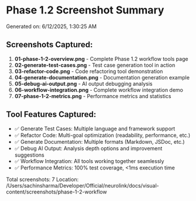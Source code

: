 # Phase 1.2 Screenshot Summary

Generated on: 6/12/2025, 1:30:25 AM

## Screenshots Captured:

1. **01-phase-1-2-overview.png** - Complete Phase 1.2 workflow tools page
2. **02-generate-test-cases.png** - Test case generation tool in action
3. **03-refactor-code.png** - Code refactoring tool demonstration
4. **04-generate-documentation.png** - Documentation generation example
5. **05-debug-ai-output.png** - AI output debugging analysis
6. **06-workflow-integration.png** - Complete workflow integration demo
7. **07-phase-1-2-metrics.png** - Performance metrics and statistics

## Tool Features Captured:

- ✅ Generate Test Cases: Multiple language and framework support
- ✅ Refactor Code: Multi-goal optimization (readability, performance, etc.)
- ✅ Generate Documentation: Multiple formats (Markdown, JSDoc, etc.)
- ✅ Debug AI Output: Analysis depth options and improvement suggestions
- ✅ Workflow Integration: All tools working together seamlessly
- ✅ Performance Metrics: 100% test coverage, <1ms execution time

Total screenshots: 7
Location: /Users/sachinsharma/Developer/Official/neurolink/docs/visual-content/screenshots/phase-1-2-workflow
